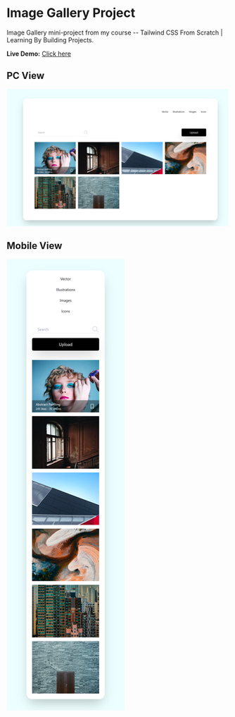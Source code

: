 # Image Gallery Project

Image Gallery mini-project from my course -- Tailwind CSS From Scratch | Learning By Building Projects. 

**Live Demo:** [Click here](https://emage-gallery.netlify.app/)

## PC View
![Alt text](images/ig.png)

## Mobile View
![Alt text](images/ig-m.png)